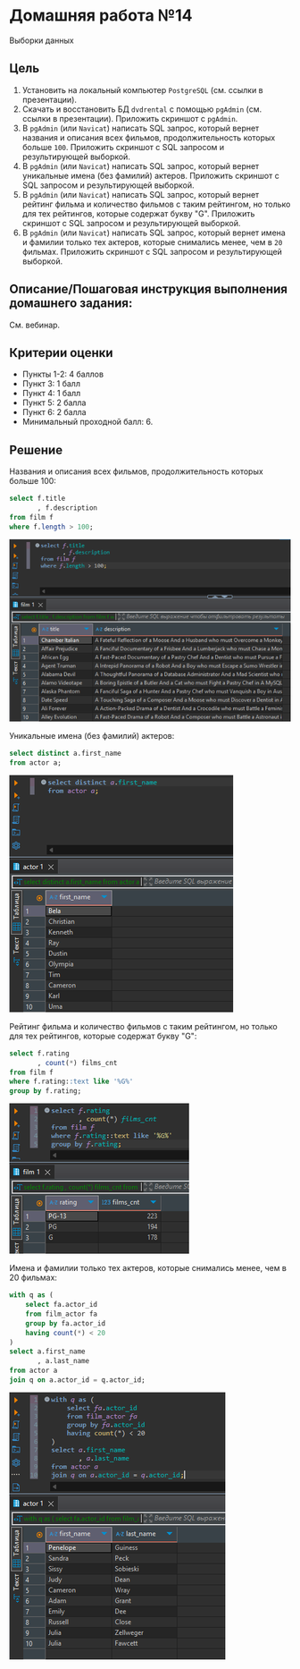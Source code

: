 # Домашняя работа №14

Выборки данных

## Цель
1. Установить на локальный компьютер `PostgreSQL` (см. ссылки в презентации).
2. Скачать и восстановить БД `dvdrental` с помощью `pgAdmin` (см. ссылки в презентации). Приложить скриншот с `pgAdmin`.
3. В `pgAdmin` (или `Navicat`) написать SQL запрос, который вернет названия и описания всех фильмов, продолжительность которых больше `100`. Приложить скриншот с SQL запросом и результирующей выборкой.
4. В `pgAdmin` (или `Navicat`) написать SQL запрос, который вернет уникальные имена (без фамилий) актеров. Приложить скриншот с SQL запросом и результирующей выборкой.
5. В `pgAdmin` (или `Navicat`) написать SQL запрос, который вернет рейтинг фильма и количество фильмов с таким рейтингом, но только для тех рейтингов, которые содержат букву "G". Приложить скриншот с SQL запросом и результирующей выборкой.
6. В `pgAdmin` (или `Navicat`) написать SQL запрос, который вернет имена и фамилии только тех актеров, которые снимались менее, чем в `20` фильмах. Приложить скриншот с SQL запросом и результирующей выборкой.

## Описание/Пошаговая инструкция выполнения домашнего задания:

См. вебинар.

## Критерии оценки
* Пункты 1-2: 4 баллов
* Пункт 3: 1 балл
* Пункт 4: 1 балл
* Пункт 5: 2 балла
* Пункт 6: 2 балла
* Минимальный проходной балл: 6.

## Решение

Названия и описания всех фильмов, продолжительность которых больше 100:

```sql
select f.title
       , f.description 
from film f
where f.length > 100; 
```
![result](HomeWork14/img/1.png)

Уникальные имена (без фамилий) актеров:

```sql
select distinct a.first_name
from actor a;
```
![result](HomeWork14/img/2.png)

Рейтинг фильма и количество фильмов с таким рейтингом, но только для тех рейтингов, которые содержат букву "G":

```sql
select f.rating
       , count(*) films_cnt
from film f
where f.rating::text like '%G%'
group by f.rating;
```
![result](HomeWork14/img/3.png)

Имена и фамилии только тех актеров, которые снимались менее, чем в 20 фильмах:

```sql
with q as (
	select fa.actor_id
	from film_actor fa
	group by fa.actor_id
	having count(*) < 20
)
select a.first_name
       , a.last_name
from actor a
join q on a.actor_id = q.actor_id;
```
![result](HomeWork14/img/4.png)
